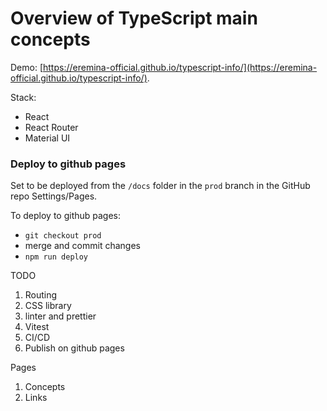 # Overview of TypeScript main concepts

Demo: [https://eremina-official.github.io/typescript-info/](https://eremina-official.github.io/typescript-info/).

Stack: 
- React
- React Router
- Material UI

### Deploy to github pages
Set to be deployed from the `/docs` folder in the `prod` branch in the GitHub repo Settings/Pages.

To deploy to github pages:
- `git checkout prod`
- merge and commit changes
- `npm run deploy`

TODO
1. Routing
2. CSS library
3. linter and prettier
4. Vitest
5. CI/CD
6. Publish on github pages

Pages
1. Concepts
2. Links
